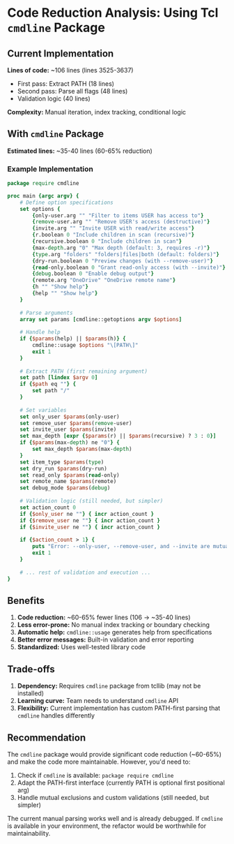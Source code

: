 # Code Reduction Analysis: Using Tcl `cmdline` Package

## Current Implementation

**Lines of code:** ~106 lines (lines 3525-3637)
- First pass: Extract PATH (18 lines)
- Second pass: Parse all flags (48 lines)  
- Validation logic (40 lines)

**Complexity:** Manual iteration, index tracking, conditional logic

## With `cmdline` Package

**Estimated lines:** ~35-40 lines (60-65% reduction)

### Example Implementation

```tcl
package require cmdline

proc main {argc argv} {
    # Define option specifications
    set options {
        {only-user.arg "" "Filter to items USER has access to"}
        {remove-user.arg "" "Remove USER's access (destructive)"}
        {invite.arg "" "Invite USER with read/write access"}
        {r.boolean 0 "Include children in scan (recursive)"}
        {recursive.boolean 0 "Include children in scan"}
        {max-depth.arg "0" "Max depth (default: 3, requires -r)"}
        {type.arg "folders" "folders|files|both (default: folders)"}
        {dry-run.boolean 0 "Preview changes (with --remove-user)"}
        {read-only.boolean 0 "Grant read-only access (with --invite)"}
        {debug.boolean 0 "Enable debug output"}
        {remote.arg "OneDrive" "OneDrive remote name"}
        {h "" "Show help"}
        {help "" "Show help"}
    }
    
    # Parse arguments
    array set params [cmdline::getoptions argv $options]
    
    # Handle help
    if {$params(help) || $params(h)} {
        cmdline::usage $options "\[PATH\]"
        exit 1
    }
    
    # Extract PATH (first remaining argument)
    set path [lindex $argv 0]
    if {$path eq ""} {
        set path "/"
    }
    
    # Set variables
    set only_user $params(only-user)
    set remove_user $params(remove-user)
    set invite_user $params(invite)
    set max_depth [expr {$params(r) || $params(recursive) ? 3 : 0}]
    if {$params(max-depth) ne "0"} {
        set max_depth $params(max-depth)
    }
    set item_type $params(type)
    set dry_run $params(dry-run)
    set read_only $params(read-only)
    set remote_name $params(remote)
    set debug_mode $params(debug)
    
    # Validation logic (still needed, but simpler)
    set action_count 0
    if {$only_user ne ""} { incr action_count }
    if {$remove_user ne ""} { incr action_count }
    if {$invite_user ne ""} { incr action_count }
    
    if {$action_count > 1} {
        puts "Error: --only-user, --remove-user, and --invite are mutually exclusive"
        exit 1
    }
    
    # ... rest of validation and execution ...
}
```

## Benefits

1. **Code reduction:** ~60-65% fewer lines (106 → ~35-40 lines)
2. **Less error-prone:** No manual index tracking or boundary checking
3. **Automatic help:** `cmdline::usage` generates help from specifications
4. **Better error messages:** Built-in validation and error reporting
5. **Standardized:** Uses well-tested library code

## Trade-offs

1. **Dependency:** Requires `cmdline` package from tcllib (may not be installed)
2. **Learning curve:** Team needs to understand `cmdline` API
3. **Flexibility:** Current implementation has custom PATH-first parsing that `cmdline` handles differently

## Recommendation

The `cmdline` package would provide significant code reduction (~60-65%) and make the code more maintainable. However, you'd need to:

1. Check if `cmdline` is available: `package require cmdline`
2. Adapt the PATH-first interface (currently PATH is optional first positional arg)
3. Handle mutual exclusions and custom validations (still needed, but simpler)

The current manual parsing works well and is already debugged. If `cmdline` is available in your environment, the refactor would be worthwhile for maintainability.

